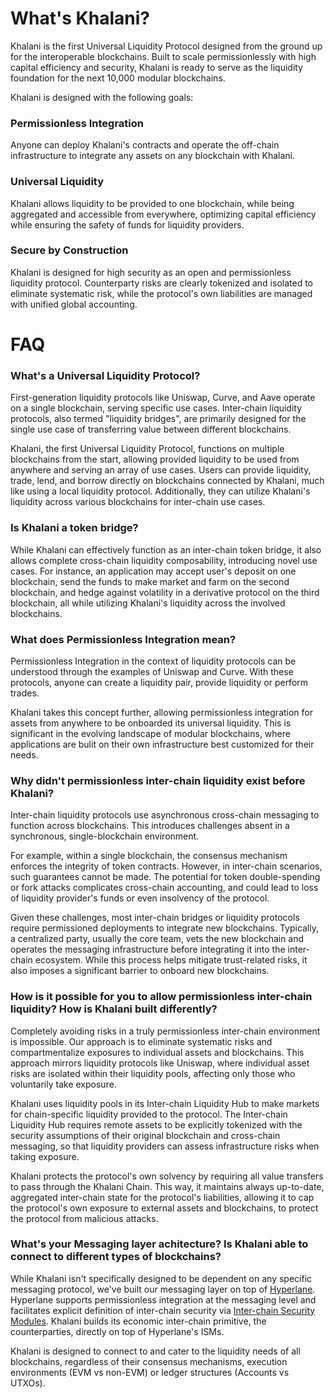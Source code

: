 # What's Khalani?

Khalani is the first Universal Liquidity Protocol designed from the ground up for the interoperable blockchains. Built to scale permissionlessly with high capital efficiency and security, Khalani is ready to serve as the liquidity foundation for the next 10,000 modular blockchains.

Khalani is designed with the following goals:

### Permissionless Integration

Anyone can deploy Khalani's contracts and operate the off-chain infrastructure to integrate any assets on any blockchain with Khalani.

### Universal Liquidity

Khalani allows liquidity to be provided to one blockchain, while being aggregated and accessible from everywhere, optimizing capital efficiency while ensuring the safety of funds for liquidity providers.

### Secure by Construction

Khalani is designed for high security as an open and permissionless liquidity protocol. Counterparty risks are clearly tokenized and isolated to eliminate systematic risk, while the protocol's own liabilities are managed with unified global accounting.

# FAQ

### What's a Universal Liquidity Protocol?

First-generation liquidity protocols like Uniswap, Curve, and Aave operate on a single blockchain, serving specific use cases. Inter-chain liquidity protocols, also termed "liquidity bridges", are primarily designed for the single use case of transferring value between different blockchains.

Khalani, the first Universal Liquidity Protocol, functions on multiple blockchains from the start, allowing provided liquidity to be used from anywhere and serving an array of use cases. Users can provide liquidity, trade, lend, and borrow directly on blockchains connected by Khalani, much like using a local liquidity protocol. Additionally, they can utilize Khalani's liquidity across various blockchains for inter-chain use cases.

### Is Khalani a token bridge?

While Khalani can effectively function as an inter-chain token bridge, it also allows complete cross-chain liquidity composability, introducing novel use cases. For instance, an application may accept user's deposit on one blockchain, send the funds to make market and farm on the second blockchain, and hedge against volatility in a derivative protocol on the third blockchain, all while utilizing Khalani's liquidity across the involved blockchains.

### What does Permissionless Integration mean?

Permissionless Integration in the context of liquidity protocols can be understood through the examples of Uniswap and Curve. With these protocols, anyone can create a liquidity pair, provide liquidity or perform trades.

Khalani takes this concept further, allowing permissionless integration for assets from anywhere to be onboarded its universal liquidity. This is significant in the evolving landscape of modular blockchains, where applications are bulit on their own infrastructure best customized for their needs.

### Why didn't permissionless inter-chain liquidity exist before Khalani?

Inter-chain liquidity protocols use asynchronous cross-chain messaging to function across blockchains. This introduces challenges absent in a synchronous, single-blockchain environment.

For example, within a single blockchain, the consensus mechanism enforces the integrity of token contracts. However, in inter-chain scenarios, such guarantees cannot be made. The potential for token double-spending or fork attacks complicates cross-chain accounting, and could lead to loss of liquidity provider's funds or even insolvency of the protocol.

Given these challenges, most inter-chain bridges or liquidity protocols require permissioned deployments to integrate new blockchains. Typically, a centralized party, usually the core team, vets the new blockchain and operates the messaging infrastructure before integrating it into the inter-chain ecosystem. While this process helps mitigate trust-related risks, it also imposes a significant barrier to onboard new blockchains.

### How is it possible for you to allow permissionless inter-chain liquidity? How is Khalani built differently?

Completely avoiding risks in a truly permissionless inter-chain environment is impossible. Our approach is to eliminate systematic risks and compartmentalize exposures to individual assets and blockchains. This approach mirrors liquidity protocols like Uniswap, where individual asset risks are isolated within their liquidity pools, affecting only those who voluntarily take exposure.

Khalani uses liquidity pools in its Inter-chain Liquidity Hub to make markets for chain-specific liquidity provided to the protocol. The Inter-chain Liquidity Hub requires remote assets to be explicitly tokenized with the security assumptions of their original blockchain and cross-chain messaging, so that liquidity providers can assess infrastructure risks when taking exposure.

Khalani protects the protocol's own solvency by requiring all value transfers to pass through the Khalani Chain. This way, it maintains always up-to-date, aggregated inter-chain state for the protocol's liabilities, allowing it to cap the protocol's own exposure to external assets and blockchains, to protect the protocol from malicious attacks.

### What's your Messaging layer achitecture? Is Khalani able to connect to different types of blockchains?

While Khalani isn't specifically designed to be dependent on any specific messaging protocol, we've built our messaging layer on top of [Hyperlane](https://www.hyperlane.xyz/). Hyperlane supports permissionless integration at the messaging level and facilitates explicit definition of inter-chain security via [Inter-chain Security Modules](https://docs.hyperlane.xyz/docs/protocol/sovereign-consensus). Khalani builds its economic inter-chain primitive, the counterparties, directly on top of Hyperlane's ISMs.

Khalani is designed to connect to and cater to the liquidity needs of all blockchains, regardless of their consensus mechanisms, execution environments (EVM vs non-EVM) or ledger structures (Accounts vs UTXOs).
